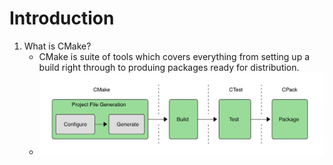 # Introduction

1. What is CMake?
   - CMake is suite of tools which covers everything from setting up a build right through to produing packages ready for distribution.
   - ![alt text](images/cmake_process.jpeg)
